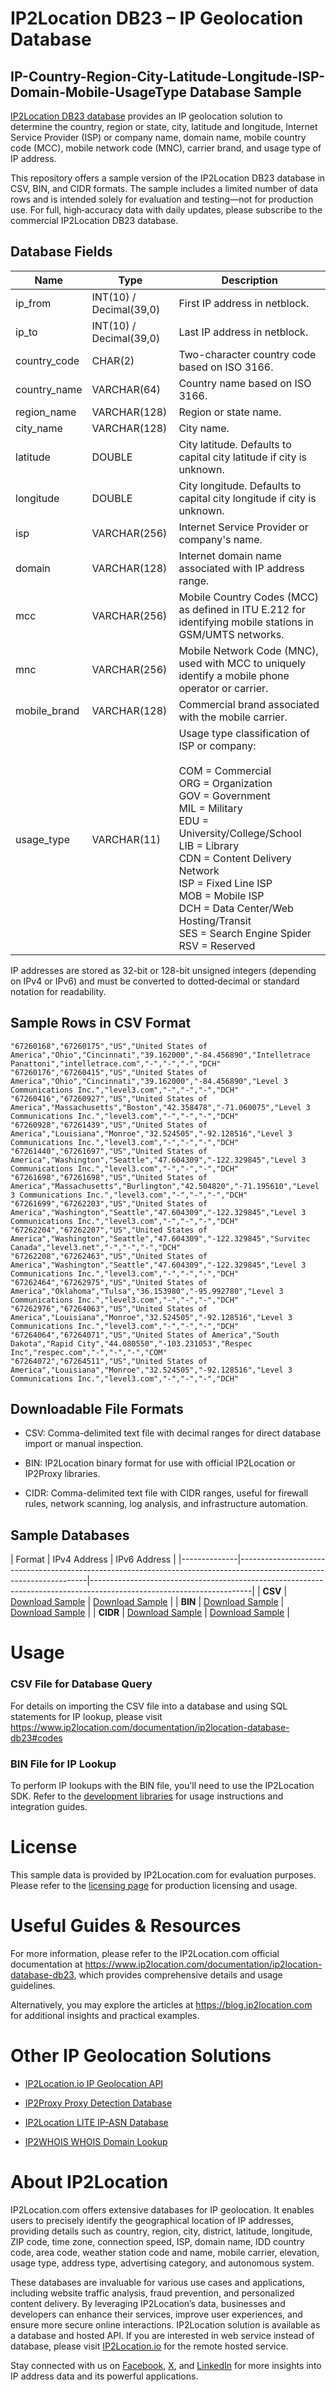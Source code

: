 # IP2Location DB23 – IP Geolocation Database

## IP-Country-Region-City-Latitude-Longitude-ISP-Domain-Mobile-UsageType Database Sample

[IP2Location DB23 database](https://www.ip2location.com/database/db23-ip-country-region-city-latitude-longitude-isp-domain-mobile-usagetype) provides an IP geolocation solution to determine the country, region or state, city, latitude and longitude, Internet Service Provider (ISP) or company name, domain name, mobile country code (MCC), mobile network code (MNC), carrier brand, and usage type of IP address.

This repository offers a sample version of the IP2Location DB23 database in CSV, BIN, and CIDR formats. The sample includes a limited number of data rows and is intended solely for evaluation and testing—not for production use. For full, high‑accuracy data with daily updates, please subscribe to the commercial IP2Location DB23 database. 

## Database Fields

| **Name**       | **Type**                | **Description**                                                                                   |
|----------------|-------------------------|---------------------------------------------------------------------------------------------------|
| ip_from        | INT(10) / Decimal(39,0) | First IP address in netblock.                                                                     |
| ip_to          | INT(10) / Decimal(39,0) | Last IP address in netblock.                                                                      |
| country_code   | CHAR(2)                 | Two-character country code based on ISO 3166.                                                     |
| country_name   | VARCHAR(64)             | Country name based on ISO 3166.                                                                   |
| region_name    | VARCHAR(128)            | Region or state name.                                                                             |
| city_name      | VARCHAR(128)            | City name.                                                                                        |
| latitude       | DOUBLE                  | City latitude. Defaults to capital city latitude if city is unknown.                             |
| longitude      | DOUBLE                  | City longitude. Defaults to capital city longitude if city is unknown.                           |
| isp            | VARCHAR(256)            | Internet Service Provider or company's name.                                                      |
| domain         | VARCHAR(128)            | Internet domain name associated with IP address range.                                            |
| mcc            | VARCHAR(256)            | Mobile Country Codes (MCC) as defined in ITU E.212 for identifying mobile stations in GSM/UMTS networks. |
| mnc            | VARCHAR(256)            | Mobile Network Code (MNC), used with MCC to uniquely identify a mobile phone operator or carrier. |
| mobile_brand   | VARCHAR(128)            | Commercial brand associated with the mobile carrier.                                              |
| usage_type     | VARCHAR(11)             | Usage type classification of ISP or company: <br><br>COM = Commercial<br>ORG = Organization<br>GOV = Government<br>MIL = Military<br>EDU = University/College/School<br>LIB = Library<br>CDN = Content Delivery Network<br>ISP = Fixed Line ISP<br>MOB = Mobile ISP<br>DCH = Data Center/Web Hosting/Transit<br>SES = Search Engine Spider<br>RSV = Reserved |

IP addresses are stored as 32-bit or 128-bit unsigned integers (depending on IPv4 or IPv6) and must be converted to dotted‑decimal or standard notation for readability.

## Sample Rows in CSV Format
```csv
"67260168","67260175","US","United States of America","Ohio","Cincinnati","39.162000","-84.456890","Intelletrace Panattoni","intelletrace.com","-","-","-","DCH"
"67260176","67260415","US","United States of America","Ohio","Cincinnati","39.162000","-84.456890","Level 3 Communications Inc.","level3.com","-","-","-","DCH"
"67260416","67260927","US","United States of America","Massachusetts","Boston","42.358478","-71.060075","Level 3 Communications Inc.","level3.com","-","-","-","DCH"
"67260928","67261439","US","United States of America","Louisiana","Monroe","32.524505","-92.128516","Level 3 Communications Inc.","level3.com","-","-","-","DCH"
"67261440","67261697","US","United States of America","Washington","Seattle","47.604309","-122.329845","Level 3 Communications Inc.","level3.com","-","-","-","DCH"
"67261698","67261698","US","United States of America","Massachusetts","Burlington","42.504820","-71.195610","Level 3 Communications Inc.","level3.com","-","-","-","DCH"
"67261699","67262203","US","United States of America","Washington","Seattle","47.604309","-122.329845","Level 3 Communications Inc.","level3.com","-","-","-","DCH"
"67262204","67262207","US","United States of America","Washington","Seattle","47.604309","-122.329845","Survitec Canada","level3.net","-","-","-","DCH"
"67262208","67262463","US","United States of America","Washington","Seattle","47.604309","-122.329845","Level 3 Communications Inc.","level3.com","-","-","-","DCH"
"67262464","67262975","US","United States of America","Oklahoma","Tulsa","36.153980","-95.992780","Level 3 Communications Inc.","level3.com","-","-","-","DCH"
"67262976","67264063","US","United States of America","Louisiana","Monroe","32.524505","-92.128516","Level 3 Communications Inc.","level3.com","-","-","-","DCH"
"67264064","67264071","US","United States of America","South Dakota","Rapid City","44.080550","-103.231053","Respec Inc","respec.com","-","-","-","COM"
"67264072","67264511","US","United States of America","Louisiana","Monroe","32.524505","-92.128516","Level 3 Communications Inc.","level3.com","-","-","-","DCH"
```

## Downloadable File Formats

- CSV: Comma-delimited text file with decimal ranges for direct database import or manual inspection.

- BIN: IP2Location binary format for use with official IP2Location or IP2Proxy libraries.

- CIDR: Comma-delimited text file with CIDR ranges, useful for firewall rules, network scanning, log analysis, and infrastructure automation.

## Sample Databases

| Format       | IPv4 Address
| IPv6 Address                                                                                                          |
|--------------|----------------------------------------------------------------------------------------------------------------------|----------------------------------------------------------------------------------------------------------------------|
| **CSV**      | [Download Sample](https://github.com/ip2location/sample-databases/tree/main/IP2Location/DB23/ip2location-db23-sample.ipv4.csv) | [Download Sample](https://github.com/ip2location/sample-databases/tree/main/IP2Location/DB23/ip2location-db23-sample.ipv6.csv) |
| **BIN**      | [Download Sample](https://github.com/ip2location/sample-databases/tree/main/IP2Location/DB23/ip2location-db23-sample.ipv4.bin) | [Download Sample](https://github.com/ip2location/sample-databases/tree/main/IP2Location/DB23/ip2location-db23-sample.ipv6.bin) |
| **CIDR**     | [Download Sample](https://github.com/ip2location/sample-databases/tree/main/IP2Location/DB23/ip2location-db23-sample.ipv4.cidr.csv) | [Download Sample](https://github.com/ip2location/sample-databases/tree/main/IP2Location/DB23/ip2location-db23-sample.ipv6.cidr.csv) |


# Usage

### CSV File for Database Query

For details on importing the CSV file into a database and using SQL statements for IP lookup, please visit <https://www.ip2location.com/documentation/ip2location-database-db23#codes>

### BIN File for IP Lookup

To perform IP lookups with the BIN file, you’ll need to use the IP2Location SDK. Refer to the [development libraries](https://www.ip2location.com/development-libraries/) for usage instructions and integration guides.

# License

This sample data is provided by IP2Location.com for evaluation purposes. Please refer to the [licensing page](https://www.ip2location.com/licensing) for production licensing and usage.

# Useful Guides & Resources

For more information, please refer to the IP2Location.com official documentation at <https://www.ip2location.com/documentation/ip2location-database-db23>, which provides comprehensive details and usage guidelines.

Alternatively, you may explore the articles at <https://blog.ip2location.com> for additional insights and practical examples.

# Other IP Geolocation Solutions

- [IP2Location.io IP Geolocation API](https://www.ip2location.io)

- [IP2Proxy Proxy Detection Database](https://www.ip2location.com/database/ip2proxy)

- [IP2Location LITE IP-ASN Database](https://lite.ip2location.com/database-asn)

- [IP2WHOIS WHOIS Domain Lookup](https://www.ip2whois.com/)

# About IP2Location

IP2Location.com offers extensive databases for IP geolocation. It enables users to precisely identify the geographical location of IP addresses, providing details such as country, region, city, district, latitude, longitude, ZIP code, time zone, connection speed, ISP, domain name, IDD country code, area code, weather station code and name, mobile carrier, elevation, usage type, address type, advertising category, and autonomous system.

These databases are invaluable for various use cases and applications, including website traffic analysis, fraud prevention, and personalized content delivery. By leveraging IP2Location’s data, businesses and developers can enhance their services, improve user experiences, and ensure more secure online interactions. IP2Location solution is available as a database and hosted API. If you are interested in web service instead of database, please visit [IP2Location.io](https://www.ip2location.io) for the remote hosted service.

Stay connected with us on [Facebook](https://www.facebook.com/ip2location), [X](https://x.com/ip2location), and [LinkedIn](https://www.linkedin.com/company/ip2location) for more insights into IP address data and its powerful applications.